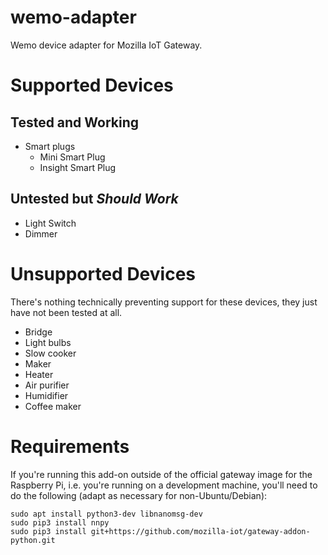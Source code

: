 # wemo-adapter

Wemo device adapter for Mozilla IoT Gateway.

# Supported Devices

## Tested and Working

* Smart plugs
    * Mini Smart Plug
    * Insight Smart Plug

## Untested but _Should Work_

* Light Switch
* Dimmer

# Unsupported Devices

There's nothing technically preventing support for these devices, they just have not been tested at all.

* Bridge
* Light bulbs
* Slow cooker
* Maker
* Heater
* Air purifier
* Humidifier
* Coffee maker

# Requirements

If you're running this add-on outside of the official gateway image for the Raspberry Pi, i.e. you're running on a development machine, you'll need to do the following (adapt as necessary for non-Ubuntu/Debian):

```
sudo apt install python3-dev libnanomsg-dev
sudo pip3 install nnpy
sudo pip3 install git+https://github.com/mozilla-iot/gateway-addon-python.git
```
